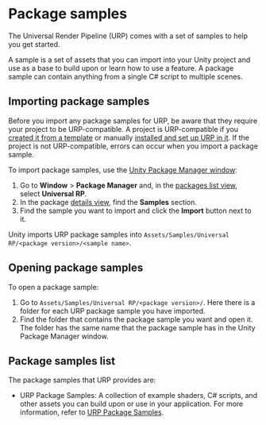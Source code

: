 # Package samples

The Universal Render Pipeline (URP) comes with a set of samples to help you get started.

A sample is a set of assets that you can import into your Unity project and use as a base to build upon or learn how to use a feature. A package sample can contain anything from a single C# script to multiple scenes.

## Importing package samples

Before you import any package samples for URP, be aware that they require your project to be URP-compatible. A project is URP-compatible if you [created it from a template](creating-a-new-project-with-urp.md) or manually [installed and set up URP in it](InstallURPIntoAProject.md). If the project is not URP-compatible, errors can occur when you import a package sample.

To import package samples, use the [Unity Package Manager window](https://docs.unity3d.com/Manual/upm-ui.html):

1. Go to **Window** > **Package Manager** and, in the [packages list view](https://docs.unity3d.com/Manual/upm-ui-list.html), select **Universal RP**.
2. In the package [details view](https://docs.unity3d.com/Manual/upm-ui-details.html), find the **Samples** section.
3. Find the sample you want to import and click the **Import** button next to it.

Unity imports URP package samples into `Assets/Samples/Universal RP/<package version>/<sample name>`.

## Opening package samples

To open a package sample:

1. Go to `Assets/Samples/Universal RP/<package version>/`. Here there is a folder for each URP package sample you have imported.
2. Find the folder that contains the package sample you want and open it. The folder has the same name that the package sample has in the Unity Package Manager window.

## Package samples list

The package samples that URP provides are:

* URP Package Samples: A collection of example shaders, C# scripts, and other assets you can build upon or use in your application. For more information, refer to [URP Package Samples](package-sample-urp-package-samples.md).

